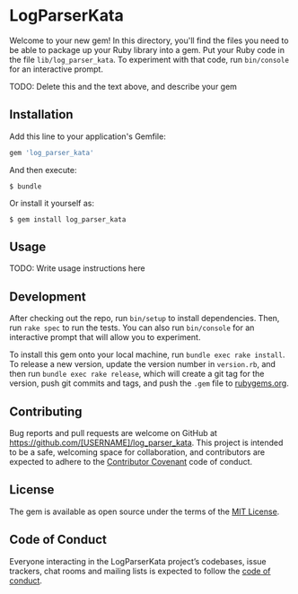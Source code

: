 # LogParserKata

Welcome to your new gem! In this directory, you'll find the files you need to be able to package up your Ruby library into a gem. Put your Ruby code in the file `lib/log_parser_kata`. To experiment with that code, run `bin/console` for an interactive prompt.

TODO: Delete this and the text above, and describe your gem

## Installation

Add this line to your application's Gemfile:

```ruby
gem 'log_parser_kata'
```

And then execute:

    $ bundle

Or install it yourself as:

    $ gem install log_parser_kata

## Usage

TODO: Write usage instructions here

## Development

After checking out the repo, run `bin/setup` to install dependencies. Then, run `rake spec` to run the tests. You can also run `bin/console` for an interactive prompt that will allow you to experiment.

To install this gem onto your local machine, run `bundle exec rake install`. To release a new version, update the version number in `version.rb`, and then run `bundle exec rake release`, which will create a git tag for the version, push git commits and tags, and push the `.gem` file to [rubygems.org](https://rubygems.org).

## Contributing

Bug reports and pull requests are welcome on GitHub at https://github.com/[USERNAME]/log_parser_kata. This project is intended to be a safe, welcoming space for collaboration, and contributors are expected to adhere to the [Contributor Covenant](http://contributor-covenant.org) code of conduct.

## License

The gem is available as open source under the terms of the [MIT License](https://opensource.org/licenses/MIT).

## Code of Conduct

Everyone interacting in the LogParserKata project’s codebases, issue trackers, chat rooms and mailing lists is expected to follow the [code of conduct](https://github.com/[USERNAME]/log_parser_kata/blob/master/CODE_OF_CONDUCT.md).
